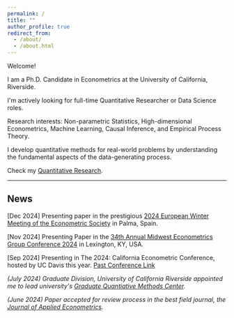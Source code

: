 ```yaml
---
permalink: /
title: ""
author_profile: true
redirect_from: 
  - /about/
  - /about.html
---
```


Welcome!

I am a Ph.D. Candidate in Econometrics at the University of California, Riverside.

I'm actively looking for full-time Quantitative Researcher or Data Science roles.

Research interests: Non-parametric Statistics, High-dimensional Econometrics, Machine Learning, Causal Inference, and Empirical Process Theory. 

I develop quantitative methods for real-world problems by understanding the fundamental aspects of the data-generating process.

Check my <a href="http://thetherajveer.github.io/research/" target="_blank" rel="noopener noreferrer">Quantitative Research</a>.


****
## News

<link rel="stylesheet" href="https://cdnjs.cloudflare.com/ajax/libs/font-awesome/6.0.0-beta3/css/all.min.css">

<!-- Line with three stars -->
<i class="fas fa-star flashing"></i> <i class="fas fa-star flashing"></i>[Dec 2024]  Presenting paper in the prestigious [2024 European Winter Meeting of the Econometric Society](https://www.econometricsociety.org/regional-activities/schedule/2024/12/16/2024-European-Winter-Meeting-Palma-de-Majorca-Spain) in Palma, Spain. 

<i class="fas fa-star flashing"></i> [Nov 2024] Presenting Paper in the [34th Annual Midwest Econometrics Group Conference 2024](https://gatton.uky.edu/meg2024) in Lexington, KY, USA. 

<i class="fas fa-star flashing"></i> <i class="fas fa-star flashing"></i> [Sep 2024] Presenting in The 2024: California Econometric Conference, hosted by UC Davis this year. [Past Conference Link](https://www.gsb.stanford.edu/faculty-research/faculty/conferences/california-econometrics) 

<i class="fas fa-star flashing"><i class="fas fa-star flashing"></i> <i class="fas fa-star flashing"></i>(July 2024) Graduate Division, University of California Riverside appointed me to lead university's [Graduate Quantiative Methods Center](https://gradquant.ucr.edu/).


<!-- First line with four stars -->
<i class="fas fa-star flashing"><i class="fas fa-star flashing"></i> <i class="fas fa-star flashing"></i>(June 2024) Paper accepted for review process in the best field journal, the [Journal of Applied Econometrics](https://onlinelibrary.wiley.com/journal/10991255).


<style>
  .flashing {
    animation: flash 1s infinite;
  }
  @keyframes flash {
    0% { opacity: 1; }
    50% { opacity: 0.5; }
    100% { opacity: 1; }
  }
</style>
